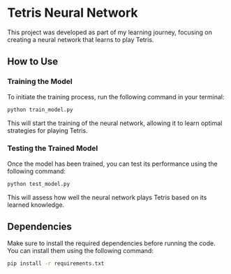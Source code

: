 #  Tetris Neural Network

This project was developed as part of my learning journey, focusing on creating a neural network that learns to play Tetris.

## How to Use

### Training the Model

To initiate the training process, run the following command in your terminal:

```bash
python train_model.py
```

This will start the training of the neural network, allowing it to learn optimal strategies for playing Tetris.

### Testing the Trained Model

Once the model has been trained, you can test its performance using the following command:

```bash
python test_model.py
```

This will assess how well the neural network plays Tetris based on its learned knowledge.

## Dependencies

Make sure to install the required dependencies before running the code. You can install them using the following command:

```bash
pip install -r requirements.txt
```
